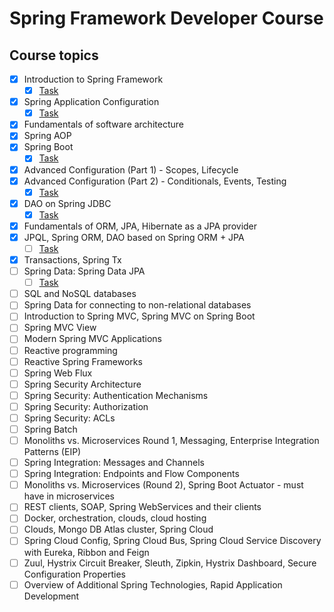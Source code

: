 # Spring Framework Developer Course

## Course topics

- [x] Introduction to Spring Framework
  - [X] [Task][task-1]
- [X] Spring Application Configuration
  - [X] [Task][task-2]
- [X] Fundamentals of software architecture
- [X] Spring AOP
- [X] Spring Boot
  - [X] [Task][task-3]
- [X] Advanced Configuration (Part 1) - Scopes, Lifecycle
- [X] Advanced Configuration (Part 2) - Conditionals, Events, Testing
  - [X] [Task][task-4]
- [X] DAO on Spring JDBC
  - [X] [Task][task-5]
- [X] Fundamentals of ORM, JPA, Hibernate as a JPA provider
- [X] JPQL, Spring ORM, DAO based on Spring ORM + JPA
  - [ ] [Task][task-6]
- [X] Transactions, Spring Tx
- [ ] Spring Data: Spring Data JPA
  - [ ] [Task][task-7]
- [ ] SQL and NoSQL databases
- [ ] Spring Data for connecting to non-relational databases
- [ ] Introduction to Spring MVC, Spring MVC on Spring Boot
- [ ] Spring MVC View
- [ ] Modern Spring MVC Applications
- [ ] Reactive programming
- [ ] Reactive Spring Frameworks
- [ ] Spring Web Flux
- [ ] Spring Security Architecture
- [ ] Spring Security: Authentication Mechanisms
- [ ] Spring Security: Authorization
- [ ] Spring Security: ACLs
- [ ] Spring Batch
- [ ] Monoliths vs. Microservices Round 1, Messaging, Enterprise Integration Patterns (EIP)
- [ ] Spring Integration: Messages and Channels
- [ ] Spring Integration: Endpoints and Flow Components
- [ ] Monoliths vs. Microservices (Round 2), Spring Boot Actuator - must have in microservices
- [ ] REST clients, SOAP, Spring WebServices and their clients
- [ ] Docker, orchestration, clouds, cloud hosting
- [ ] Clouds, Mongo DB Atlas cluster, Spring Cloud
- [ ] Spring Cloud Config, Spring Cloud Bus, Spring Cloud Service Discovery with Eureka, Ribbon and Feign
- [ ] Zuul, Hystrix Circuit Breaker, Sleuth, Zipkin, Hystrix Dashboard, Secure Configuration Properties
- [ ] Overview of Additional Spring Technologies, Rapid Application Development

[task-1]:https://github.com/ducknowledges/2022-11-otus-spring-kononov/tree/main/quiz-introduction-to-spring-framework
[task-2]:https://github.com/ducknowledges/2022-11-otus-spring-kononov/tree/main/quiz-spring-application-configuration
[task-3]:https://github.com/ducknowledges/2022-11-otus-spring-kononov/tree/main/quiz-spring-boot
[task-4]:https://github.com/ducknowledges/2022-11-otus-spring-kononov/tree/main/quiz-spring-advanced-configuration
[task-5]:https://github.com/ducknowledges/2022-11-otus-spring-kononov/tree/main/bookstore-spring-jdbc
[task-6]:https://github.com/ducknowledges/2022-11-otus-spring-kononov/tree/main/
[task-7]:https://github.com/ducknowledges/2022-11-otus-spring-kononov/tree/main/